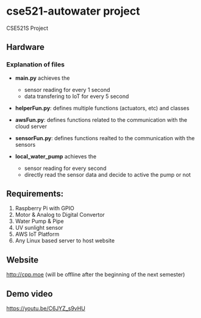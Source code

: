 # cse521-autowater project
CSE521S Project

## Hardware 

### Explanation of files 
* **main.py** achieves the 
  * sensor reading for every 1 second
  * data transfering to IoT for every 5 second
* **helperFun.py**: defines multiple functions (actuators, etc) and classes
* **awsFun.py**: defines functions related to the communication with the cloud server
* **sensorFun.py**: defines functions realted to the communication with the sensors



* **local_water_pump** achieves the 
  * sensor reading for every second
  * directly read the sensor data and decide to active the pump or not
  
 

 
## Requirements: 
1. Raspberry Pi with GPIO
2. Motor & Analog to Digital Convertor
3. Water Pump & Pipe
4. UV sunlight sensor
5. AWS IoT Platform
6. Any Linux based server to host website


## Website
http://cpp.moe (will be offline after the beginning of the next semester)


## Demo video
https://youtu.be/C6JYZ_s9vHU
